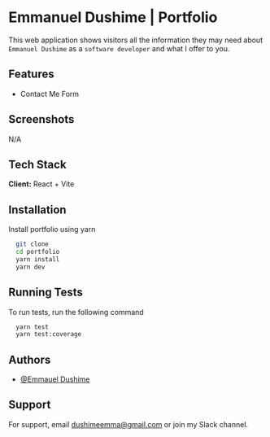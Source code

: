 # Emmanuel Dushime | Portfolio

This web application shows visitors all the information they may need about `Emmanuel Dushime` as a `software developer` and what I offer to you.

## Features

- Contact Me Form

## Screenshots

N/A

## Tech Stack

**Client:** React + Vite

## Installation

Install portfolio using yarn

```bash
  git clone
  cd portfolio
  yarn install
  yarn dev
```

## Running Tests

To run tests, run the following command

```bash
  yarn test
  yarn test:coverage
```

## Authors

- [@Emmauel Dushime](hhttps://github.com/dushimeemma)

## Support

For support, email dushimeemma@gmail.com or join my Slack channel.
